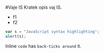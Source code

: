 #Vaje IS
Kratek opis vaj IS.
* f1
* f2



```javascript
var s = "JavaScript syntax highlighting";
alert(s);
```

Inline `code` has `back-ticks around` it.

